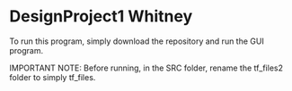 # DesignProject1 Whitney
To run this program, simply download the repository and run the GUI program.

IMPORTANT NOTE: Before running, in the SRC folder, rename the tf_files2 folder to simply tf_files.
